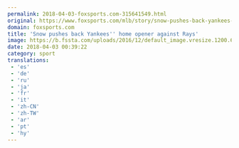 ```yaml
---
permalink: 2018-04-03-foxsports.com-315641549.html
original: https://www.foxsports.com/mlb/story/snow-pushes-back-yankees-home-opener-against-rays-040218
domain: foxsports.com
title: 'Snow pushes back Yankees'' home opener against Rays'
image: https://b.fssta.com/uploads/2016/12/default_image.vresize.1200.630.high.0.png
date: 2018-04-03 00:39:22
category: sport
translations: 
 - 'es'
 - 'de'
 - 'ru'
 - 'ja'
 - 'fr'
 - 'it'
 - 'zh-CN'
 - 'zh-TW'
 - 'ar'
 - 'pt'
 - 'hy'
---
```


